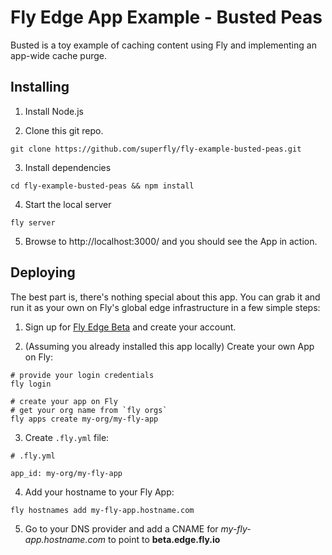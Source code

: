 # Fly Edge App Example - Busted Peas

Busted is a toy example of caching content using Fly and implementing an app-wide cache purge.

## Installing

1. Install Node.js

2. Clone this git repo.
```
git clone https://github.com/superfly/fly-example-busted-peas.git
```

3. Install dependencies
```
cd fly-example-busted-peas && npm install
```

4. Start the local server
```
fly server
```

5. Browse to http://localhost:3000/ and you should see the App in action.

## Deploying

The best part is, there's nothing special about this app. You can grab it and
run it as your own on Fly's global edge infrastructure in a few simple steps:

1. Sign up for [Fly Edge Beta](https://fly.io/mix/edge-applications/) and create your account.

2. (Assuming you already installed this app locally) Create your own App on Fly:

```
# provide your login credentials
fly login

# create your app on Fly
# get your org name from `fly orgs`
fly apps create my-org/my-fly-app
```

3. Create `.fly.yml` file:

```
# .fly.yml

app_id: my-org/my-fly-app
```

4. Add your hostname to your Fly App:

```
fly hostnames add my-fly-app.hostname.com
```

5. Go to your DNS provider and add a CNAME for _my-fly-app.hostname.com_ to
point to **beta.edge.fly.io**


